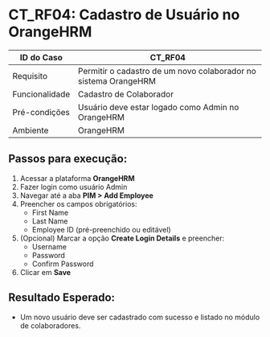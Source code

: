 
# CT_RF04: Cadastro de Usuário no OrangeHRM

| ID do Caso | CT_RF04 |
|------------|---------|
| Requisito  | Permitir o cadastro de um novo colaborador no sistema OrangeHRM |
| Funcionalidade | Cadastro de Colaborador |
| Pré-condições | Usuário deve estar logado como Admin no OrangeHRM |
| Ambiente | OrangeHRM |

## Passos para execução:

1. Acessar a plataforma **OrangeHRM**
2. Fazer login como usuário Admin
3. Navegar até a aba **PIM > Add Employee**
4. Preencher os campos obrigatórios:
   - First Name
   - Last Name
   - Employee ID (pré-preenchido ou editável)
5. (Opcional) Marcar a opção **Create Login Details** e preencher:
   - Username
   - Password
   - Confirm Password
6. Clicar em **Save**

## Resultado Esperado:

- Um novo usuário deve ser cadastrado com sucesso e listado no módulo de colaboradores.

